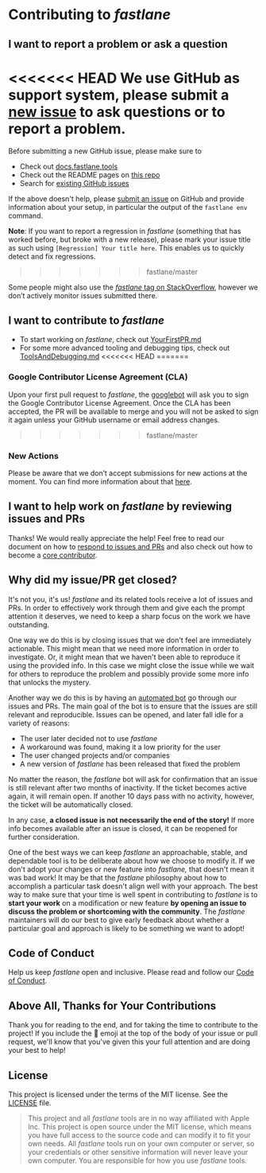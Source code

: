 # Contributing to _fastlane_

## I want to report a problem or ask a question

<<<<<<< HEAD
We use GitHub as support system, please submit a [new issue](https://github.com/fastlane/fastlane/issues/new) to ask questions or to report a problem.
=======
Before submitting a new GitHub issue, please make sure to

- Check out [docs.fastlane.tools](https://docs.fastlane.tools)
- Check out the README pages on [this repo](https://github.com/fastlane/fastlane)
- Search for [existing GitHub issues](https://github.com/fastlane/fastlane/issues)

If the above doesn't help, please [submit an issue](https://github.com/fastlane/fastlane/issues) on GitHub and provide information about your setup, in particular the output of the `fastlane env` command.

**Note**: If you want to report a regression in _fastlane_ (something that has worked before, but broke with a new release), please mark your issue title as such using `[Regression] Your title here`. This enables us to quickly detect and fix regressions.
>>>>>>> fastlane/master

Some people might also use the [_fastlane_ tag on StackOverflow](https://stackoverflow.com/questions/tagged/fastlane), however we don’t actively monitor issues submitted there.

## I want to contribute to _fastlane_

- To start working on _fastlane_, check out [YourFirstPR.md][firstpr]
- For some more advanced tooling and debugging tips, check out [ToolsAndDebugging.md](ToolsAndDebugging.md)
<<<<<<< HEAD
=======

### Google Contributor License Agreement (CLA)
Upon your first pull request to _fastlane_, the [googlebot](https://github.com/googlebot) will ask you to sign the Google Contributor License Agreement. Once the CLA has been accepted, the PR will be available to merge and you will not be asked to sign it again unless your GitHub username or email address changes.

>>>>>>> fastlane/master

### New Actions

Please be aware that we don’t accept submissions for new actions at the moment. You can find more information about that [here][submit action].

## I want to help work on _fastlane_ by reviewing issues and PRs

Thanks! We would really appreciate the help! Feel free to read our document on how to [respond to issues and PRs][responding to prs] and also check out how to become a [core contributor][core contributor].

## Why did my issue/PR get closed?

It's not you, it's us! _fastlane_ and its related tools receive a lot of issues and PRs. In order to effectively work through them and give each the prompt attention it deserves, we need to keep a sharp focus on the work we have outstanding.

One way we do this is by closing issues that we don't feel are immediately actionable. This might mean that we need more information in order to investigate. Or, it might mean that we haven't been able to reproduce it using the provided info. In this case we might close the issue while we wait for others to reproduce the problem and possibly provide some more info that unlocks the mystery.

<a id="fastlane-bot"/>

Another way we do this is by having an [automated bot](https://github.com/fastlane/issue-bot) go through our issues and PRs. The main goal of the bot is to ensure that the issues are still relevant and reproducible. Issues can be opened, and later fall idle for a variety of reasons:

* The user later decided not to use _fastlane_
* A workaround was found, making it a low priority for the user
* The user changed projects and/or companies
* A new version of _fastlane_ has been released that fixed the problem

No matter the reason, the _fastlane_ bot will ask for confirmation that an issue is still relevant after two months of inactivity. If the ticket becomes active again, it will remain open. If another 10 days pass with no activity, however, the ticket will be automatically closed.

In any case, **a closed issue is not necessarily the end of the story!** If more info becomes available after an issue is closed, it can be reopened for further consideration.

One of the best ways we can keep _fastlane_ an approachable, stable, and dependable tool is to be deliberate about how we choose to modify it. If we don't adopt your changes or new feature into _fastlane,_ that doesn't mean it was bad work! It may be that the _fastlane_ philosophy about how to accomplish a particular task doesn't align well with your approach. The best way to make sure that your time is well spent in contributing to _fastlane_ is to **start your work** on a modification or new feature **by opening an issue to discuss the problem or shortcoming with the community**. The _fastlane_ maintainers will do our best to give early feedback about whether a particular goal and approach is likely to be something we want to adopt!

## Code of Conduct

Help us keep _fastlane_ open and inclusive. Please read and follow our [Code of Conduct][code of conduct].

## Above All, Thanks for Your Contributions

Thank you for reading to the end, and for taking the time to contribute to the project! If you include the 🔑 emoji at the top of the body of your issue or pull request, we'll know that you've given this your full attention and are doing your best to help!

## License

This project is licensed under the terms of the MIT license. See the [LICENSE][license] file.

> This project and all _fastlane_ tools are in no way affiliated with Apple Inc. This project is open source under the MIT license, which means you have full access to the source code and can modify it to fit your own needs. All _fastlane_ tools run on your own computer or server, so your credentials or other sensitive information will never leave your own computer. You are responsible for how you use _fastlane_ tools.

<!-- Links: -->
[code of conduct]: CODE_OF_CONDUCT.md
[core contributor]: CORE_CONTRIBUTOR.md
[license]: LICENSE
[tools and debugging]: ToolsAndDebugging.md
[vision]: VISION.md
[responding to prs]: RespondingToIssuesAndPullRequests.md
[plugins]: https://github.com/fastlane/fastlane/blob/master/fastlane/docs/Plugins.md#readme
[firstpr]: YourFirstPR.md
[submit action]: fastlane/docs/Plugins.md#submitting-the-action-to-the-fastlane-main-repo
